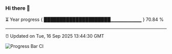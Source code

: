 ### Hi there 👋

⏳ Year progress { █████████████████████▁▁▁▁▁▁▁▁▁ } 70.84 %

---

⏰ Updated on Tue, 16 Sep 2025 13:44:30 GMT

![Progress Bar CI](https://github.com/IshwaranRudhara/GIT-ACTION/workflows/Progress%20Bar%20CI/badge.svg)
